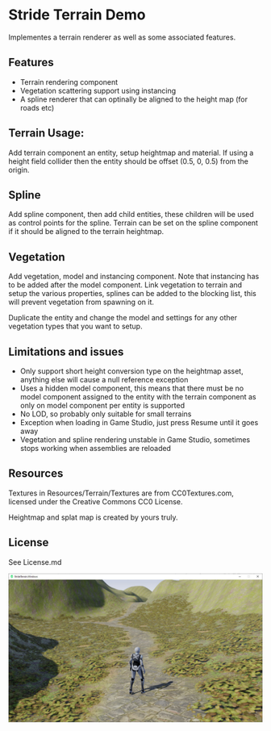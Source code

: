 # Stride Terrain Demo
Implementes a terrain renderer as well as some associated features.

## Features
* Terrain rendering component
* Vegetation scattering support using instancing
* A spline renderer that can optinally be aligned to the height map (for roads etc)

## Terrain Usage:
Add terrain component an entity, setup heightmap and material. If using a height field collider then the entity should be offset (0.5, 0, 0.5) from the origin.

## Spline
Add spline component, then add child entities, these children will be used as control points for the spline. Terrain can be set on the spline component if it should be aligned to the terrain heightmap.

## Vegetation
Add vegetation, model and instancing component. Note that instancing has to be added after the model component. Link vegetation to terrain and setup the various properties, splines can be added to the blocking list, this will prevent vegetation from spawning on it.

Duplicate the entity and change the model and settings for any other vegetation types that you want to setup.

## Limitations and issues
* Only support short height conversion type on the heightmap asset, anything else will cause a null reference exception
* Uses a hidden model component, this means that there must be no model component assigned to the entity with the terrain component as only on model component per entity is supported
* No LOD, so probably only suitable for small terrains
* Exception when loading in Game Studio, just press Resume until it goes away
* Vegetation and spline rendering unstable in Game Studio, sometimes stops working when assemblies are reloaded

## Resources
Textures in Resources/Terrain/Textures are from CC0Textures.com, licensed under the Creative Commons CC0 License.

Heightmap and splat map is created by yours truly.

## License
See License.md

![Screenshot](Screenshot.jpg?raw=true "Screenshot")